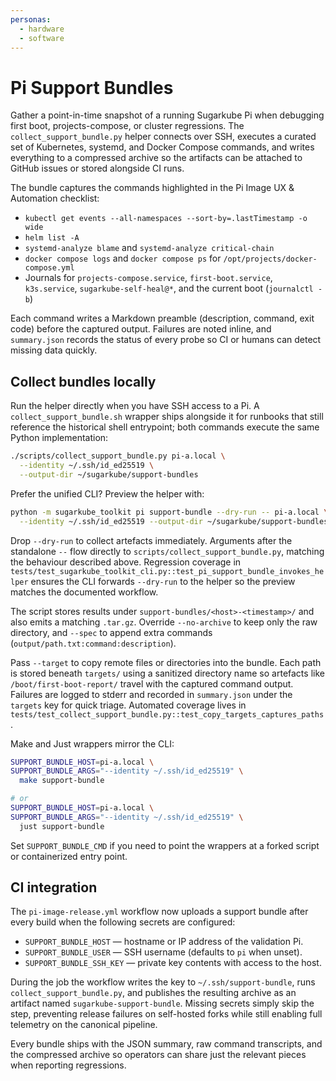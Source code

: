 ```yaml
---
personas:
  - hardware
  - software
---
```


# Pi Support Bundles

Gather a point-in-time snapshot of a running Sugarkube Pi when debugging first boot,
projects-compose, or cluster regressions. The `collect_support_bundle.py` helper connects over
SSH, executes a curated set of Kubernetes, systemd, and Docker Compose commands, and writes
everything to a compressed archive so the artifacts can be attached to GitHub issues or stored
alongside CI runs.

The bundle captures the commands highlighted in the Pi Image UX & Automation checklist:

- `kubectl get events --all-namespaces --sort-by=.lastTimestamp -o wide`
- `helm list -A`
- `systemd-analyze blame` and `systemd-analyze critical-chain`
- `docker compose logs` and `docker compose ps` for `/opt/projects/docker-compose.yml`
- Journals for `projects-compose.service`, `first-boot.service`, `k3s.service`,
  `sugarkube-self-heal@*`, and the current boot (`journalctl -b`)

Each command writes a Markdown preamble (description, command, exit code) before the captured
output. Failures are noted inline, and `summary.json` records the status of every probe so CI or
humans can detect missing data quickly.

## Collect bundles locally

Run the helper directly when you have SSH access to a Pi. A
`collect_support_bundle.sh` wrapper ships alongside it for runbooks that still
reference the historical shell entrypoint; both commands execute the same
Python implementation:

```bash
./scripts/collect_support_bundle.py pi-a.local \
  --identity ~/.ssh/id_ed25519 \
  --output-dir ~/sugarkube/support-bundles
```

Prefer the unified CLI? Preview the helper with:

```bash
python -m sugarkube_toolkit pi support-bundle --dry-run -- pi-a.local \
  --identity ~/.ssh/id_ed25519 --output-dir ~/sugarkube/support-bundles
```

Drop `--dry-run` to collect artefacts immediately. Arguments after the standalone `--` flow directly to
`scripts/collect_support_bundle.py`, matching the behaviour described above.
Regression coverage in
`tests/test_sugarkube_toolkit_cli.py::test_pi_support_bundle_invokes_helper`
ensures the CLI forwards `--dry-run` to the helper so the preview matches the
documented workflow.

The script stores results under `support-bundles/<host>-<timestamp>/` and also emits a matching
`.tar.gz`. Override `--no-archive` to keep only the raw directory, and `--spec` to append extra
commands (`output/path.txt:command:description`).

Pass `--target` to copy remote files or directories into the bundle. Each path is stored beneath
`targets/` using a sanitized directory name so artefacts like `/boot/first-boot-report/` travel with
the captured command output. Failures are logged to stderr and recorded in `summary.json` under the
`targets` key for quick triage. Automated coverage lives in
`tests/test_collect_support_bundle.py::test_copy_targets_captures_paths`.

Make and Just wrappers mirror the CLI:

```bash
SUPPORT_BUNDLE_HOST=pi-a.local \
SUPPORT_BUNDLE_ARGS="--identity ~/.ssh/id_ed25519" \
  make support-bundle

# or
SUPPORT_BUNDLE_HOST=pi-a.local \
SUPPORT_BUNDLE_ARGS="--identity ~/.ssh/id_ed25519" \
  just support-bundle
```

Set `SUPPORT_BUNDLE_CMD` if you need to point the wrappers at a forked script or containerized entry
point.

## CI integration

The `pi-image-release.yml` workflow now uploads a support bundle after every build when the
following secrets are configured:

- `SUPPORT_BUNDLE_HOST` — hostname or IP address of the validation Pi.
- `SUPPORT_BUNDLE_USER` — SSH username (defaults to `pi` when unset).
- `SUPPORT_BUNDLE_SSH_KEY` — private key contents with access to the host.

During the job the workflow writes the key to `~/.ssh/support-bundle`, runs
`collect_support_bundle.py`, and publishes the resulting archive as an artifact named
`sugarkube-support-bundle`. Missing secrets simply skip the step, preventing release failures on
self-hosted forks while still enabling full telemetry on the canonical pipeline.

Every bundle ships with the JSON summary, raw command transcripts, and the compressed archive so
operators can share just the relevant pieces when reporting regressions.

